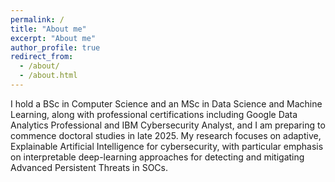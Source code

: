 ```yaml
---
permalink: /
title: "About me"
excerpt: "About me"
author_profile: true
redirect_from: 
  - /about/
  - /about.html
---
```


I hold a BSc in Computer Science and an MSc in Data Science and Machine Learning, along with professional certifications including Google Data Analytics Professional and IBM Cybersecurity Analyst, and I am preparing to commence doctoral studies in late 2025. My research focuses on adaptive, Explainable Artificial Intelligence for cybersecurity, with particular emphasis on interpretable deep-learning approaches for detecting and mitigating Advanced Persistent Threats in SOCs.
